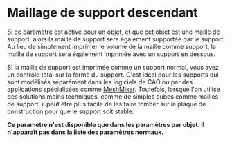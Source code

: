 Maillage de support descendant
====
Si ce paramètre est activé pour un objet, et que cet objet est une maille de support, alors la maille de support sera également supportée par le support. Au lieu de simplement imprimer le volume de la maille comme support, la maille de support sera également imprimée avec un support en dessous.

Si la maille de support est imprimée comme un support normal, vous avez un contrôle total sur la forme du support. C'est idéal pour les supports qui sont modélisés séparément dans les logiciels de CAO ou par des applications spécialisées comme [MeshMixer](http://www.meshmixer.com/). Toutefois, lorsque l'on utilise des solutions moins techniques, comme de simples cubes comme mailles de support, il peut être plus facile de les faire tomber sur la plaque de construction pour que le support soit stable.

**Ce paramètre n'est disponible que dans les paramètres par objet. Il n'apparaît pas dans la liste des paramètres normaux.**

